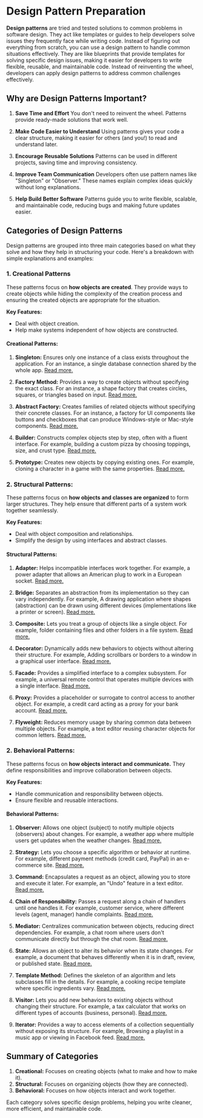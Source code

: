 # Design Pattern Preparation

**Design patterns** are tried and tested solutions to common problems in software design. They act like templates or guides to help developers solve issues they frequently face while writing code. Instead of figuring out everything from scratch, you can use a design pattern to handle common situations effectively. They are like blueprints that provide templates for solving specific design issues, making it easier for developers to write flexible, reusable, and maintainable code. Instead of reinventing the wheel, developers can apply design patterns to address common challenges effectively.

## Why are Design Patterns Important?

1. **Save Time and Effort**
   You don't need to reinvent the wheel. Patterns provide ready-made solutions that work well.

2. **Make Code Easier to Understand**
   Using patterns gives your code a clear structure, making it easier for others (and you!) to read and understand later.

3. **Encourage Reusable Solutions**
   Patterns can be used in different projects, saving time and improving consistency.

4. **Improve Team Communication**
   Developers often use pattern names like "Singleton" or "Observer." These names explain complex ideas quickly without long explanations.

5. **Help Build Better Software**
   Patterns guide you to write flexible, scalable, and maintainable code, reducing bugs and making future updates easier.

## Categories of Design Patterns

Design patterns are grouped into three main categories based on what they solve and how they help in structuring your code. Here's a breakdown with simple explanations and examples:

### 1. **Creational Patterns**

These patterns focus on **how objects are created**. They provide ways to create objects while hiding the complexity of the creation process and ensuring the created objects are appropriate for the situation.

**Key Features:**

- Deal with object creation.
- Help make systems independent of how objects are constructed.

#### **Creational Patterns:**

1. **Singleton:** Ensures only one instance of a class exists throughout the application. For an instance, a single database connection shared by the whole app. [Read more.](creational/SingletonPattern/README.md)

2. **Factory Method:** Provides a way to create objects without specifying the exact class. For an instance, a shape factory that creates circles, squares, or triangles based on input. [Read more.](creational/FactoryMethod/README.md)

3. **Abstract Factory:** Creates families of related objects without specifying their concrete classes. For an instance, a factory for UI components like buttons and checkboxes that can produce Windows-style or Mac-style components. [Read more.](creational/AbstractFactory/README.md)

4. **Builder:** Constructs complex objects step by step, often with a fluent interface. For example, building a custom pizza by choosing toppings, size, and crust type. [Read more.](creational/Builder/README.md)

5. **Prototype:** Creates new objects by copying existing ones. For example, cloning a character in a game with the same properties. [Read more.](creational/Prototype/README.md)

### **2. Structural Patterns:**

These patterns focus on **how objects and classes are organized** to form larger structures. They help ensure that different parts of a system work together seamlessly.

**Key Features:**

- Deal with object composition and relationships.
- Simplify the design by using interfaces and abstract classes.

#### **Structural Patterns:**

1. **Adapter:** Helps incompatible interfaces work together. For example, a power adapter that allows an American plug to work in a European socket. [Read more.](structural/AdaptorPattern/README.md)

2. **Bridge:** Separates an abstraction from its implementation so they can vary independently. For example, A drawing application where shapes (abstraction) can be drawn using different devices (implementations like a printer or screen). [Read more.](structural/BridgePattern/README.md)

3. **Composite:** Lets you treat a group of objects like a single object. For example, folder containing files and other folders in a file system. [Read more.](structural/CompositePattern/README.md)

4. **Decorator:** Dynamically adds new behaviors to objects without altering their structure. For example, Adding scrollbars or borders to a window in a graphical user interface. [Read more.](structural/DecoratorPattern/README.md)

5. **Facade:** Provides a simplified interface to a complex subsystem. For example, a universal remote control that operates multiple devices with a single interface. [Read more.](structural/FacadePattern/README.md)

6. **Proxy:** Provides a placeholder or surrogate to control access to another object. For example, a credit card acting as a proxy for your bank account. [Read more.](structural/ProxyPattern/README.md)

7. **Flyweight:** Reduces memory usage by sharing common data between multiple objects. For example, a text editor reusing character objects for common letters. [Read more.](structural/FlyweightPattern/README.md)

### **2. Behavioral Patterns:**

These patterns focus on **how objects interact and communicate.** They define responsibilities and improve collaboration between objects.

**Key Features:**

- Handle communication and responsibility between objects.
- Ensure flexible and reusable interactions.

#### **Behavioral Patterns:**

1. **Observer:** Allows one object (subject) to notify multiple objects (observers) about changes. For example, a weather app where multiple users get updates when the weather changes. [Read more.](behavioural/ObserverPattern/README.md)

2. **Strategy:** Lets you choose a specific algorithm or behavior at runtime. For example, different payment methods (credit card, PayPal) in an e-commerce site. [Read more.](behavioural/StrategyPattern/README.md)

3. **Command:** Encapsulates a request as an object, allowing you to store and execute it later. For example, an "Undo" feature in a text editor. [Read more.](behavioural/CommandPattern/README.md)

4. **Chain of Responsibility:** Passes a request along a chain of handlers until one handles it. For example, customer service, where different levels (agent, manager) handle complaints. [Read more.](behavioural/ChainOfResponsibility/README.md)

5. **Mediator:** Centralizes communication between objects, reducing direct dependencies. For example, a chat room where users don't communicate directly but through the chat room. [Read more.](behavioural/MediatorPattern/README.md)

6. **State:** Allows an object to alter its behavior when its state changes. For example, a document that behaves differently when it is in draft, review, or published state. [Read more.](behavioural/State/README.md)

7. **Template Method:** Defines the skeleton of an algorithm and lets subclasses fill in the details. For example, a cooking recipe template where specific ingredients vary. [Read more.](behavioural/TemplateMethod/README.md)

8. **Visitor:** Lets you add new behaviors to existing objects without changing their structure. For example, a tax calculator that works on different types of accounts (business, personal). [Read more.](behavioural/VisitorPattern/README.md)

9. **Iterator:** Provides a way to access elements of a collection sequentially without exposing its structure. For example, Browsing a playlist in a music app or viewing in Facebook feed. [Read more.](behavioural/IteratorPattern/README.md)

## Summary of Categories

1. **Creational:** Focuses on creating objects (what to make and how to make it).
2. **Structural:** Focuses on organizing objects (how they are connected).
3. **Behavioral:** Focuses on how objects interact and work together.

Each category solves specific design problems, helping you write cleaner, more efficient, and maintainable code.

